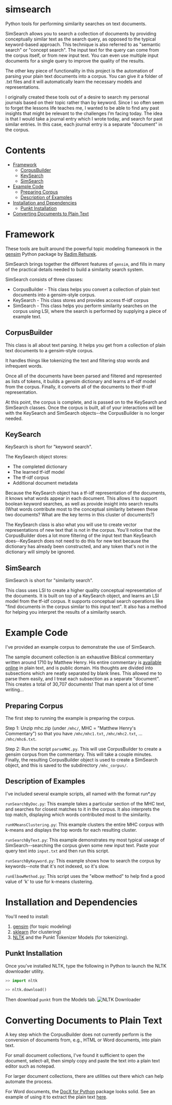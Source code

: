 simsearch
=========

Python tools for performing similarity searches on text documents.

SimSearch allows you to search a collection of documents by providing conceptually similar text as the search query, as opposed to the typical keyword-based approach. This technique is also referred to as "semantic search" or "concept search". The input text for the query can come from the corpus itself, or from new input text. You can even use multiple input documents for a single query to improve the quality of the results.

The other key piece of functionality in this project is the automation of parsing your plain text documents into a corpus. You can give it a folder of .txt files and it will automatically learn the necessary models and representations.

I originally created these tools out of a desire to search my personal journals based on their topic rather than by keyword. Since I so often seem to forget the lessons life teaches me, I wanted to be able to find any past insights that might be relevant to the challenges I’m facing today. The idea is that I would take a journal entry which I wrote today, and search for past similar entries. In this case, each journal entry is a separate "document" in the corpus.

Contents
========

* [Framework](#framework)
  * [CorpusBuilder](#corpusbuilder)
  * [KeySearch](#keysearch)
  * [SimSearch](#simsearch)
* [Example Code](#exmaple-code)
  * [Preparing Corpus](#preparing-corpus)
  * [Description of Examples](#description-of-examples)
* [Installation and Dependencies](#installation-and-dependencies)
  * [Punkt Installation](#punkt-installation)
* [Converting Documents to Plain Text](#converting-documents-to-plain-text) 

# Framework
These tools are built around the powerful topic modeling framework in the [gensim](https://radimrehurek.com/gensim/) Python package by [Radim Rehurek](https://radimrehurek.com/).

SimSearch brings together the different features of `gensim`, and fills in many of the practical details needed to build a similarity search system. 

SimSearch consists of three classes:

* CorpusBuilder - This class helps you convert a collection of plain text documents into a gensim-style corpus. 
* KeySearch - This class stores and provides access tf-idf corpus
* SimSearch - This class helps you perform similarity searches on the corpus using LSI, where the search is performed by supplying a piece of example text. 

## CorpusBuilder
This class is all about text parsing. It helps you get from a collection of plain text documents to a gensim-style corpus.

It handles things like tokenizing the text and filtering stop words and infrequent words.

Once all of the documents have been parsed and filtered and represented as lists of tokens, it builds a gensim dictionary and learns a tf-idf model from the corpus. Finally, it converts all of the documents to their tf-idf representation.

At this point, the corpus is complete, and is passed on to the KeySearch and SimSearch classes. Once the corpus is built, all of your interactions will be with the KeySearch and SimSearch objects--the CorpusBuilder is no longer needed.

## KeySearch
KeySearch is short for "keyword search". 

The KeySearch object stores:

* The completed dictionary
* The learned tf-idf model
* The tf-idf corpus
* Additional document metadata

Because the KeySearch object has a tf-idf representation of the documents, it knows what words appear in each document. This allows it to support boolean keyword searches, as well as provide insight into search results (What words contribute most to the conceptual similarity between these two documents? What are the key terms in this cluster of documents?)

The KeySearch class is also what you will use to create vector representations of new text that is not in the corpus. You'll notice that the CorpusBuilder does a lot more filtering of the input text than KeySearch does--KeySearch does not need to do this for new text because the dictionary has already been constructed, and any token that's not in the dictionary will simply be ignored.

## SimSearch
SimSearch is short for "similarity search".

This class uses LSI to create a higher quality conceptual representation of the documents. It is built on top of a KeySearch object, and learns an LSI model from the tf-idf corpus. It supports conceptual search operations like "find documents in the corpus similar to this input text". It also has a method for helping you interpret the results of a similarity search.

# Example Code

I've provided an example corpus to demonstrate the use of SimSearch. 

The sample document collection is an exhaustive Biblical commentary written around 1710 by Matthew Henry. His entire commentary is [available online](https://www.ccel.org/ccel/henry/mhc) in plain text, and is public domain. His thoughts are divided into subsections which are neatly separated by blank lines. This allowed me to parse them easily, and I treat each subsection as a separate "document". This creates a total of 30,707 documents! That man spent a lot of time writing...

## Preparing Corpus
The first step to running the example is preparing the corpus.

Step 1: Unzip mhc.zip (under `/mhc/`, MHC = "Matthew Henry's Commentary") so that you have `/mhc/mhc1.txt`, `/mhc/mhc2.txt`, ... `/mhc/mhc6.txt`.

Step 2: Run the script `parseMHC.py`. This will use CorpusBuilder to create a gensim corpus from the commentary. This will take a couple minutes. Finally, the resulting CorpusBuilder object is used to create a SimSearch object, and this is saved to the subdirectory `/mhc_corpus/`.

## Description of Examples
I've included several example scripts, all named with the format run*.py

`runSearchByDoc.py`: This example takes a particular section of the MHC text, and searches for closest matches to it in the corpus. It also interprets the top match, displaying which words contributed most to the similarity.

`runKMeansClustering.py`: This example clusters the entire MHC corpus with k-means and displays the top words for each resulting cluster.

`runSearchByText.py`: This example demonstrates my most typical useage of SimSearch--searching the corpus given some new input text. Paste your query text into `input.txt` and then run this script.

`runSearchByKeyword.py`: This example shows how to search the corpus by keywords--note that it's not indexed, so it's slow.

`runElbowMethod.py`: This script uses the "elbow method" to help find a good value of 'k' to use for k-means clustering.

# Installation and Dependencies

You'll need to install:

1. [gensim](https://radimrehurek.com/gensim/install.html) (for topic modeling)
2. [sklearn](http://scikit-learn.org/stable/install.html) (for clustering)
3. [NLTK](http://www.nltk.org/install.html) and the Punkt Tokenizer Models (for tokenizing).

## Punkt Installation
Once you've installed NLTK, type the following in Python to launch the NLTK downloader utility.

```python
>> import nltk

>> nltk.download()
```

Then download `punkt` from the Models tab.
![NLTK Downloader](http://www.mccormickml.com/assets/nltk/nltk_downloader_punkt.png)

# Converting Documents to Plain Text
A key step which the CorpusBuilder does not currently perform is the conversion of documents from, e.g., HTML or Word documents, into plain text.

For small document collections, I've found it sufficient to open the document, select-all, then simply copy and paste the text into a plain text editor such as notepad.

For larger document collections, there are utilities out there which can help automate the process.

For Word documents, the [DocX for Python](https://python-docx.readthedocs.io/en/latest/) package looks solid. See an example of using it to extract the plain text [here](http://stackoverflow.com/questions/42482/best-way-to-extract-text-from-a-word-doc-without-using-com-automation).
   